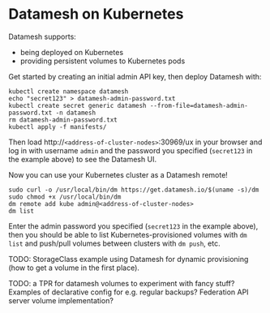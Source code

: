 # Datamesh on Kubernetes

Datamesh supports:

* being deployed on Kubernetes
* providing persistent volumes to Kubernetes pods

Get started by creating an initial admin API key, then deploy Datamesh with:

```
kubectl create namespace datamesh
echo "secret123" > datamesh-admin-password.txt
kubectl create secret generic datamesh --from-file=datamesh-admin-password.txt -n datamesh
rm datamesh-admin-password.txt
kubectl apply -f manifests/
```

Then load http://`<address-of-cluster-nodes>`:30969/ux in your browser and log in with username `admin` and the password you specified (`secret123` in the example above) to see the Datamesh UI.

Now you can use your Kubernetes cluster as a Datamesh remote!

```
sudo curl -o /usr/local/bin/dm https://get.datamesh.io/$(uname -s)/dm
sudo chmod +x /usr/local/bin/dm
dm remote add kube admin@<address-of-cluster-nodes>
dm list
``` 

Enter the admin password you specified (`secret123` in the example above), then you should be able to list Kubernetes-provisioned volumes with `dm list` and push/pull volumes between clusters with `dm push`, etc.

TODO: StorageClass example using Datamesh for dynamic provisioning (how to get a volume in the first place).

TODO: a TPR for datamesh volumes to experiment with fancy stuff?
Examples of declarative config for e.g. regular backups?
Federation API server volume implementation?
